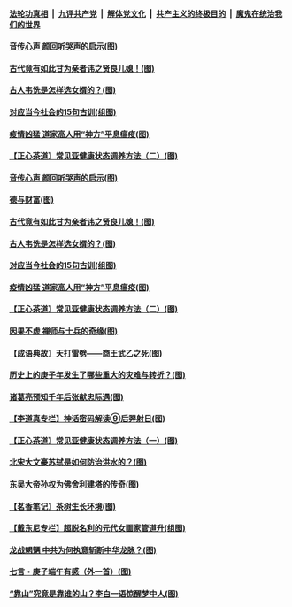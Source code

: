 ####  [法轮功真相](../../../../basic/blob/master/README.md?t=07012231) &nbsp;|&nbsp; [九评共产党](../../../../9ping.md/blob/master/README.md?t=07012231) &nbsp;|&nbsp; [解体党文化](../../../../jtdwh.md/blob/master/README.md?t=07012231)  &nbsp;|&nbsp; [共产主义的终极目的](../../../../gczydzjmd.md/blob/master/README.md?t=07012231) &nbsp;|&nbsp; [魔鬼在统治我们的世界](../../../../mgztzwmdsj.md/blob/master/README.md?t=07012231) 

#### [音传心声 颜回听哭声的启示(图)](../pages/p7/938099.md?t=07012231) 

#### [古代竟有如此甘为亲者讳之贤良儿媳！(图)](../pages/p7/938117.md?t=07012231) 

#### [古人韦诜是怎样选女婿的？(图)](../pages/p7/938100.md?t=07012231) 

#### [对应当今社会的15句古训(组图)](../pages/p7/938097.md?t=07012231) 

#### [疫情凶猛 道家高人用“神方”平息瘟疫(图)](../pages/p7/938004.md?t=07012231) 

#### [【正心茶道】常见亚健康状态调养方法（二）(图)](../pages/p7/937559.md?t=07012231) 

#### [音传心声 颜回听哭声的启示(图)](../pages/p7/938099.md?t=07012231) 

#### [德与财富(图)](../pages/p7/938218.md?t=07012231) 

#### [古代竟有如此甘为亲者讳之贤良儿媳！(图)](../pages/p7/938117.md?t=07012231) 

#### [古人韦诜是怎样选女婿的？(图)](../pages/p7/938100.md?t=07012231) 

#### [对应当今社会的15句古训(组图)](../pages/p7/938097.md?t=07012231) 

#### [疫情凶猛 道家高人用“神方”平息瘟疫(图)](../pages/p7/938004.md?t=07012231) 

#### [【正心茶道】常见亚健康状态调养方法（二）(图)](../pages/p7/937559.md?t=07012231) 

#### [因果不虚 禅师与士兵的奇缘(图)](../pages/p7/938092.md?t=07012231) 

#### [【成语典故】天打雷劈——商王武乙之死(图)](../pages/p7/937782.md?t=07012231) 

#### [历史上的庚子年发生了哪些重大的灾难与转折？(图)](../pages/p7/937991.md?t=07012231) 

#### [诸葛亮预知千年后张献忠际遇(图)](../pages/p7/937564.md?t=07012231) 

#### [【李道真专栏】神话密码解读⑨后羿射日(图)](../pages/p7/937560.md?t=07012231) 

#### [【正心茶道】常见亚健康状态调养方法（一）(图)](../pages/p7/937556.md?t=07012231) 

#### [北宋大文豪苏轼是如何防治洪水的？(图)](../pages/p7/937874.md?t=07012231) 

#### [东吴大帝孙权为佛舍利建塔的传奇(图)](../pages/p7/937764.md?t=07012231) 

#### [【茗香笔记】茶树生长环境(图)](../pages/p7/937562.md?t=07012231) 

#### [【戴东尼专栏】超脱名利的元代女画家管道升(组图)](../pages/p7/935043.md?t=07012231) 

#### [龙战魍魉 中共为何执意斩断中华龙脉？(图)](../pages/p7/937761.md?t=07012231) 

#### [七言・庚子端午有感（外一首）(图)](../pages/p7/937763.md?t=07012231) 

#### [“靠山”究竟是靠谁的山？李白一语惊醒梦中人(图)](../pages/p7/937659.md?t=07012231) 

